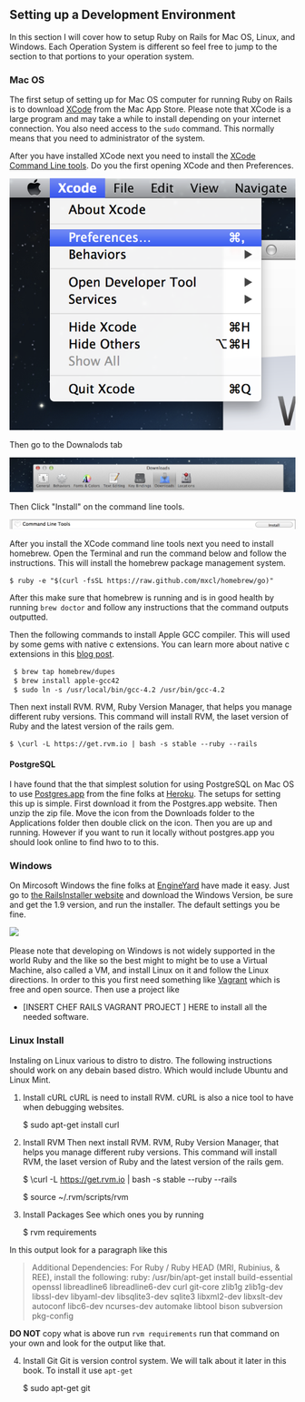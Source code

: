 ## Setting up a Development Environment
In this section I will cover how to setup Ruby on Rails for Mac OS, Linux, and Windows. Each Operation System is different so feel free to jump to the section to that portions to your operation system.


### Mac OS 
The first setup of setting up for Mac OS computer for running Ruby on Rails is to download [XCode](https://developer.apple.com/xcode/) from the Mac App Store. Please note that XCode is a large program and may take a while to install depending on your internet connection. You also need access to the `sudo` command. This normally means that you need to administrator of the system.

After you have installed XCode next you need to install the [XCode Command Line tools](http://developer.apple.com/library/ios/documentation/DeveloperTools/Conceptual/WhatsNewXcode/Articles/xcode_4_3.html). Do you the first opening XCode and then Preferences.

![](images/chapter_1/xcode_prefs.png)

Then go to the Downalods tab

![](images/chapter_1/downloads_tab.png)

Then Click "Install" on the command line tools.

![](images/chapter_1/xcode-cmt.png)

After you install the XCode command line tools next you need to install homebrew. Open the Terminal and run the command below and follow the instructions.  This will install the homebrew package management system. 

	$ ruby -e "$(curl -fsSL https://raw.github.com/mxcl/homebrew/go)"

After this make sure that homebrew is running and is in good health by running `brew doctor` and follow any instructions that the command outputs outputted. 

Then the following commands to install Apple GCC compiler. This will used by some gems with native c extensions. You can learn more about native c extensions in this [blog post](http://patshaughnessy.net/2011/10/31/dont-be-terrified-of-building-native-extensions). 

	 $ brew tap homebrew/dupes
 	 $ brew install apple-gcc42
 	 $ sudo ln -s /usr/local/bin/gcc-4.2 /usr/bin/gcc-4.2

Then next install RVM. RVM, Ruby Version Manager, that helps you manage different ruby versions. This command will install RVM, the laset version of Ruby and the latest version of the rails gem.

	$ \curl -L https://get.rvm.io | bash -s stable --ruby --rails

#### PostgreSQL 
I have found that the that simplest solution for using PostgreSQL on Mac OS to use [Postgres.app](http://http://postgresapp.com/) from the fine folks at [Heroku](https://heroku.com). The setups for setting this up is simple. First download it from the Postgres.app website. Then unzip the zip file. Move the icon from the Downloads folder to the Applications folder then double click on the icon. Then you are up and running. However if you want to run it locally without postgres.app you should look online to find hwo to to this.


### Windows
On Mircosoft Windows the fine folks at [EngineYard](http://EngineYard.com) have made it easy. Just go to [the RailsInstaller website](http://railsinstaller.org/) and download the Windows Version, be sure and get the 1.9 version, and run the installer. The default settings you be fine.

![](images/chapter_1/rails_installer_org_windows_1_9_button.png)


Please note that developing on Windows is not widely supported in the world Ruby and the like so the best might to might be to use a Virtual Machine, also called a VM, and install Linux on it and follow the Linux directions. In order to this you first need something like [Vagrant](http://www.vagrantup.com) which is free and open source. Then use a project like 
- [INSERT CHEF RAILS VAGRANT PROJECT ] HERE to install all the needed software.	

### Linux Install
Instaling on Linux various to distro to distro. The following instructions should work on any debain based distro. Which would include Ubuntu and Linux Mint. 

1. Install cURL
cURL is need to install RVM. cURL is also a nice tool to have when debugging websites.

	$ sudo apt-get install curl
	
2. Install RVM
Then next install RVM. RVM, Ruby Version Manager, that helps you manage different ruby versions. This command will install RVM, the laset version of Ruby and the latest version of the rails gem.

	$ \curl -L https://get.rvm.io | bash -s stable --ruby --rails

	$ source ~/.rvm/scripts/rvm
	
3. Install Packages
See which ones you by running

	$ rvm requirements

In this output look for a paragraph like this

> Additional Dependencies:
>  For Ruby / Ruby HEAD (MRI, Rubinius, & REE), install the following:
>  ruby: /usr/bin/apt-get install build-essential openssl libreadline6 libreadline6-dev curl git-core zlib1g zlib1g-dev libssl-dev libyaml-dev libsqlite3-dev sqlite3 libxml2-dev libxslt-dev autoconf libc6-dev ncurses-dev automake libtool bison subversion pkg-config

**DO NOT** copy what is above run `rvm requirements` run that command on your own and look for the output like that.

4. Install Git
Git is version control system. We will talk about it later in this book. To install it use `apt-get`

    $ sudo apt-get git
